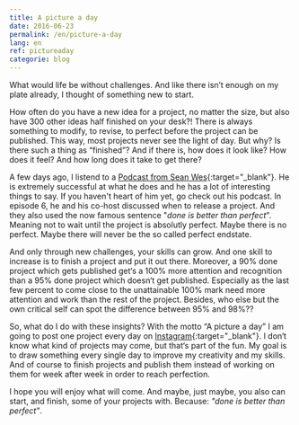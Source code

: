 ```yaml
---
title: A picture a day
date: 2016-06-23
permalink: /en/picture-a-day
lang: en
ref: pictureaday
categorie: blog
---
```


What would life be without challenges. And like there isn’t enough on my plate already, I thought of something new to start.

How often do you have a new idea for a project, no matter the size, but also have 300 other ideas half finished on your desk?! There is always something to modify, to revise, to perfect before the project can be published. This way, most projects never see the light of day. But why? Is there such a thing as “finished”? And if there is, how does it look like? How does it feel? And how long does it take to get there?

A few days ago, I listend to a [Podcast from Sean Wes](https://seanwes.com/podcast/){:target="_blank"}. He is extremely successful at what he does and he has a lot of interesting things to say. If you haven't heart of him yet, go check out his podcast. In episode 6, he and his co-host discussed when to release a project. And they also used the now famous sentence "*done is better than perfect*". Meaning not to wait until the project is absolutly perfect. Maybe there is no perfect. Maybe there will never be the so called perfect endstate. 

And only through new challenges, your skills can grow. And one skill to increase is to finish a project and put it out there. Moreover, a 90% done project which gets published get‘s a 100% more attention and recognition than a 95% done project which doesn‘t get published. Especially as the last few percent to come close to the unattainable 100% mark need more attention and work than the rest of the project. Besides, who else but the own critical self can spot the difference between 95% and 98%??

So, what do I do with these insights? With the motto “A picture a day” I am going to post one project every day on [Instagram](https://www.instagram.com/verena_von_o/){:target="_blank"}. I don‘t know what kind of projects may come, but that‘s part of the fun. My goal is to draw something every single day to improve my creativity and my skills. And of course to finish projects and publish them instead of working on them for week after week in order to reach perfection. 

I hope you will enjoy what will come. And maybe, just maybe, you also can start, and finish, some of your projects with. Because: *"done is better than perfect"*.



